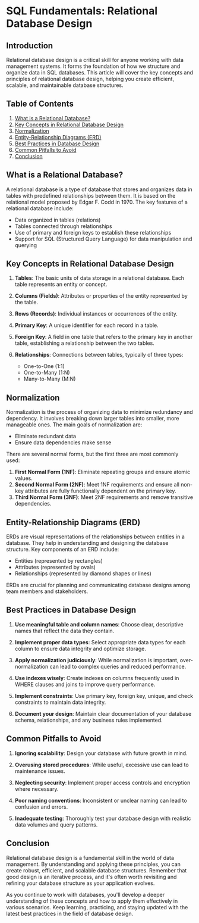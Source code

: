 # SQL Fundamentals: Relational Database Design

## Introduction

Relational database design is a critical skill for anyone working with data management systems. It forms the foundation of how we structure and organize data in SQL databases. This article will cover the key concepts and principles of relational database design, helping you create efficient, scalable, and maintainable database structures.

## Table of Contents

1. [What is a Relational Database?](#what-is-a-relational-database)
2. [Key Concepts in Relational Database Design](#key-concepts-in-relational-database-design)
3. [Normalization](#normalization)
4. [Entity-Relationship Diagrams (ERD)](#entity-relationship-diagrams-erd)
5. [Best Practices in Database Design](#best-practices-in-database-design)
6. [Common Pitfalls to Avoid](#common-pitfalls-to-avoid)
7. [Conclusion](#conclusion)

## What is a Relational Database?

A relational database is a type of database that stores and organizes data in tables with predefined relationships between them. It is based on the relational model proposed by Edgar F. Codd in 1970. The key features of a relational database include:

- Data organized in tables (relations)
- Tables connected through relationships
- Use of primary and foreign keys to establish these relationships
- Support for SQL (Structured Query Language) for data manipulation and querying

## Key Concepts in Relational Database Design

1. **Tables**: The basic units of data storage in a relational database. Each table represents an entity or concept.

2. **Columns (Fields)**: Attributes or properties of the entity represented by the table.

3. **Rows (Records)**: Individual instances or occurrences of the entity.

4. **Primary Key**: A unique identifier for each record in a table.

5. **Foreign Key**: A field in one table that refers to the primary key in another table, establishing a relationship between the two tables.

6. **Relationships**: Connections between tables, typically of three types:
   - One-to-One (1:1)
   - One-to-Many (1:N)
   - Many-to-Many (M:N)

## Normalization

Normalization is the process of organizing data to minimize redundancy and dependency. It involves breaking down larger tables into smaller, more manageable ones. The main goals of normalization are:

- Eliminate redundant data
- Ensure data dependencies make sense

There are several normal forms, but the first three are most commonly used:

1. **First Normal Form (1NF)**: Eliminate repeating groups and ensure atomic values.
2. **Second Normal Form (2NF)**: Meet 1NF requirements and ensure all non-key attributes are fully functionally dependent on the primary key.
3. **Third Normal Form (3NF)**: Meet 2NF requirements and remove transitive dependencies.

## Entity-Relationship Diagrams (ERD)

ERDs are visual representations of the relationships between entities in a database. They help in understanding and designing the database structure. Key components of an ERD include:

- Entities (represented by rectangles)
- Attributes (represented by ovals)
- Relationships (represented by diamond shapes or lines)

ERDs are crucial for planning and communicating database designs among team members and stakeholders.

## Best Practices in Database Design

1. **Use meaningful table and column names**: Choose clear, descriptive names that reflect the data they contain.

2. **Implement proper data types**: Select appropriate data types for each column to ensure data integrity and optimize storage.

3. **Apply normalization judiciously**: While normalization is important, over-normalization can lead to complex queries and reduced performance.

4. **Use indexes wisely**: Create indexes on columns frequently used in WHERE clauses and joins to improve query performance.

5. **Implement constraints**: Use primary key, foreign key, unique, and check constraints to maintain data integrity.

6. **Document your design**: Maintain clear documentation of your database schema, relationships, and any business rules implemented.

## Common Pitfalls to Avoid

1. **Ignoring scalability**: Design your database with future growth in mind.

2. **Overusing stored procedures**: While useful, excessive use can lead to maintenance issues.

3. **Neglecting security**: Implement proper access controls and encryption where necessary.

4. **Poor naming conventions**: Inconsistent or unclear naming can lead to confusion and errors.

5. **Inadequate testing**: Thoroughly test your database design with realistic data volumes and query patterns.

## Conclusion

Relational database design is a fundamental skill in the world of data management. By understanding and applying these principles, you can create robust, efficient, and scalable database structures. Remember that good design is an iterative process, and it's often worth revisiting and refining your database structure as your application evolves.

As you continue to work with databases, you'll develop a deeper understanding of these concepts and how to apply them effectively in various scenarios. Keep learning, practicing, and staying updated with the latest best practices in the field of database design.
